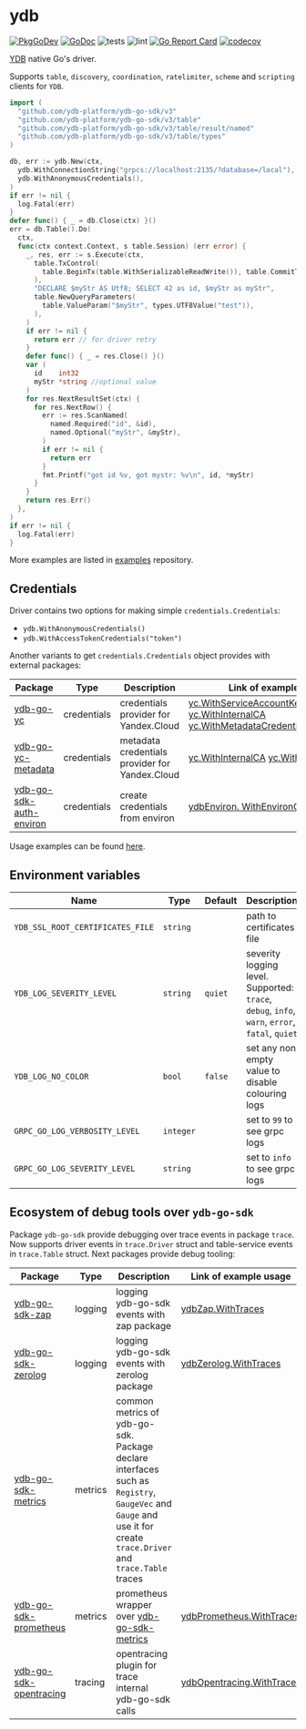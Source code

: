 # ydb

[![PkgGoDev](https://pkg.go.dev/badge/github.com/ydb-platform/ydb-go-sdk/v3)](https://pkg.go.dev/github.com/ydb-platform/ydb-go-sdk/v3)
[![GoDoc](https://godoc.org/github.com/ydb-platform/ydb-go-sdk/v3?status.svg)](https://godoc.org/github.com/ydb-platform/ydb-go-sdk/v3)
![tests](https://github.com/ydb-platform/ydb-go-sdk/workflows/tests/badge.svg?branch=master)
![lint](https://github.com/ydb-platform/ydb-go-sdk/workflows/lint/badge.svg?branch=master)
[![Go Report Card](https://goreportcard.com/badge/github.com/ydb-platform/ydb-go-sdk/v3)](https://goreportcard.com/report/github.com/ydb-platform/ydb-go-sdk/v3)
[![codecov](https://codecov.io/gh/ydb-platform/ydb-go-sdk/branch/master/graph/badge.svg?precision=2)](https://app.codecov.io/gh/ydb-platform/ydb-go-sdk)

[YDB](https://github.com/ydb-platform/ydb) native Go's driver.

Supports `table`, `discovery`, `coordination`, `ratelimiter`, `scheme` and `scripting` clients for `YDB`.

```go
import (
  "github.com/ydb-platform/ydb-go-sdk/v3"
  "github.com/ydb-platform/ydb-go-sdk/v3/table"
  "github.com/ydb-platform/ydb-go-sdk/v3/table/result/named"
  "github.com/ydb-platform/ydb-go-sdk/v3/table/types"
)

db, err := ydb.New(ctx,
  ydb.WithConnectionString("grpcs://localhost:2135/?database=/local"),
  ydb.WithAnonymousCredentials(),
)
if err != nil {
  log.Fatal(err)
}
defer func() { _ = db.Close(ctx) }()
err = db.Table().Do(
  ctx,
  func(ctx context.Context, s table.Session) (err error) {
    _, res, err := s.Execute(ctx,
      table.TxControl(
        table.BeginTx(table.WithSerializableReadWrite()), table.CommitTx(),
      ),
      "DECLARE $myStr AS Utf8; SELECT 42 as id, $myStr as myStr",
      table.NewQueryParameters(
        table.ValueParam("$myStr", types.UTF8Value("test")),
      ),
    )
    if err != nil {
      return err // for driver retry
    }
    defer func() { _ = res.Close() }()
    var (
      id    int32
      myStr *string //optional value
    )
    for res.NextResultSet(ctx) {
      for res.NextRow() {
        err := res.ScanNamed(
          named.Required("id", &id),
          named.Optional("myStr", &myStr),
        )
        if err != nil {
          return err
        }
        fmt.Printf("got id %v, got mystr: %v\n", id, *myStr)
      }
    }
    return res.Err()
  },
)
if err != nil {
  log.Fatal(err)
}
```
More examples are listed in [examples](https://github.com/ydb-platform/ydb-go-examples) repository.

## Credentials <a name="Credentials"></a>

Driver contains two options for making simple `credentials.Credentials`:
- `ydb.WithAnonymousCredentials()`
- `ydb.WithAccessTokenCredentials("token")`

Another variants to get `credentials.Credentials` object provides with external packages:

Package | Type | Description                                                                                                                                                                                 | Link of example usage
--- | --- |---------------------------------------------------------------------------------------------------------------------------------------------------------------------------------------------| ---
[ydb-go-yc](https://github.com/ydb-platform/ydb-go-yc) | credentials | credentials provider for Yandex.Cloud | [yc.WithServiceAccountKeyFileCredentials](https://github.com/ydb-platform/ydb-go-yc/blob/master/internal/cmd/connect/main.go#L22) [yc.WithInternalCA](https://github.com/ydb-platform/ydb-go-yc/blob/master/internal/cmd/connect/main.go#L22) [yc.WithMetadataCredentials](https://github.com/ydb-platform/ydb-go-yc/blob/master/internal/cmd/connect/main.go#L24)
[ydb-go-yc-metadata](https://github.com/ydb-platform/ydb-go-yc-metadata) | credentials | metadata credentials provider for Yandex.Cloud | [yc.WithInternalCA](https://github.com/ydb-platform/ydb-go-yc-metadata/blob/master/options.go#L23) [yc.WithCredentials](https://github.com/ydb-platform/ydb-go-yc-metadata/blob/master/options.go#L17)
[ydb-go-sdk-auth-environ](https://github.com/ydb-platform/ydb-go-sdk-auth-environ) | credentials | create credentials from environ | [ydbEnviron. WithEnvironCredentials](https://github.com/ydb-platform/ydb-go-sdk-auth-environ/blob/master/env.go#L11)

Usage examples can be found [here](https://github.com/ydb-platform/ydb-go-examples/tree/master/cmd/auth).

## Environment variables <a name="Environ"></a>

Name | Type | Default | Description
--- | --- | --- | ---
`YDB_SSL_ROOT_CERTIFICATES_FILE` | `string` | | path to certificates file
`YDB_LOG_SEVERITY_LEVEL` | `string` | `quiet` | severity logging level. Supported: `trace`, `debug`, `info`, `warn`, `error`, `fatal`, `quiet`
`YDB_LOG_NO_COLOR` | `bool` | `false` | set any non empty value to disable colouring logs
`GRPC_GO_LOG_VERBOSITY_LEVEL` | `integer` | | set to `99` to see grpc logs
`GRPC_GO_LOG_SEVERITY_LEVEL` | `string` | | set to `info` to see grpc logs

## Ecosystem of debug tools over `ydb-go-sdk` <a name="Debug"></a>

Package `ydb-go-sdk` provide debugging over trace events in package `trace`.
Now supports driver events in `trace.Driver` struct and table-service events in `trace.Table` struct.
Next packages provide debug tooling:

Package | Type | Description                                                                                                                                                                                 | Link of example usage
--- | --- |---------------------------------------------------------------------------------------------------------------------------------------------------------------------------------------------| ---
[ydb-go-sdk-zap](https://github.com/ydb-platform/ydb-go-sdk-zap) | logging | logging ydb-go-sdk events with zap package                                                                                                                                                  | [ydbZap.WithTraces](https://github.com/ydb-platform/ydb-go-sdk-zap/blob/master/internal/cmd/bench/main.go#L64)
[ydb-go-sdk-zerolog](https://github.com/ydb-platform/ydb-go-sdk-zap) | logging | logging ydb-go-sdk events with zerolog package                                                                                                                                              | [ydbZerolog.WithTraces](https://github.com/ydb-platform/ydb-go-sdk-zerolog/blob/master/internal/cmd/bench/main.go#L47)
[ydb-go-sdk-metrics](https://github.com/ydb-platform/ydb-go-sdk-metrics) | metrics | common metrics of ydb-go-sdk. Package declare interfaces such as `Registry`, `GaugeVec` and `Gauge` and use it for create `trace.Driver` and `trace.Table` traces                           |
[ydb-go-sdk-prometheus](https://github.com/ydb-platform/ydb-go-sdk-prometheus) | metrics | prometheus wrapper over [ydb-go-sdk-metrics](https://github.com/ydb-platform/ydb-go-sdk-metrics) | [ydbPrometheus.WithTraces](https://github.com/ydb-platform/ydb-go-sdk-prometheus/blob/master/internal/cmd/bench/main.go#L56)
[ydb-go-sdk-opentracing](https://github.com/ydb-platform/ydb-go-sdk-opentracing) | tracing | opentracing plugin for trace internal ydb-go-sdk calls | [ydbOpentracing.WithTraces](https://github.com/ydb-platform/ydb-go-sdk-opentracing/blob/master/internal/cmd/bench/main.go#L86)
